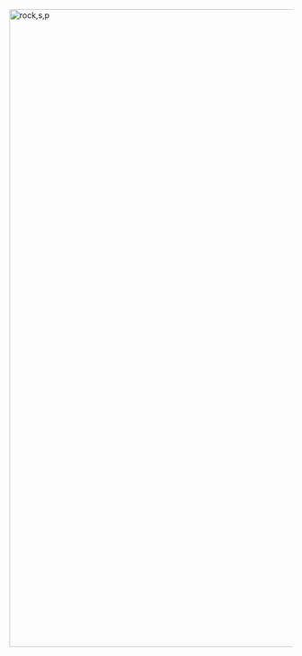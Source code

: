 <img width="1134" alt="rock,s,p" src="https://user-images.githubusercontent.com/129405023/229463091-193ce810-a23d-45c5-b143-c25981b4cb43.png">
